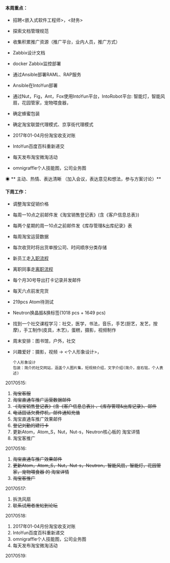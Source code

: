 #### **本周重点：**

* 招聘&lt;嵌入式软件工程师&gt;，&lt;财务&gt;

* 探索文档管理规范

* 收集积累推广资源（推广平台，业内人员，推广方式）

* Zabbix设计文档

* docker Zabbix监控部署

* 通过Ansible部署RAML、RAP服务

* Ansible在IntoYun部署

* 通过Nut，Fig，Ant，Fox使用IntoYun平台，IntoRobot平台: 智能灯，智能风扇，花园管家，宠物喂食器，

* 确定蜂蜜包装

* 确定淘宝联盟代理模式、京享街代理模式

* 2017年01-04月份淘宝收支对账

* IntoYun百度百科重新递交

* 每天发布淘宝微淘活动

* omnigraffle个人技能图，公司业务图

◉ ** 主动、热情、表达清晰 （加入会议，表达意见和想法，参与方案讨论）**

#### **下周工作：**

* 调整淘宝促销价格

* 每周一10点之前邮件发《淘宝销售登记表》\(含《客户信息总表》\)

* 每两个星期的周一10点之前邮件发《库存管理&出库纪录》表

* 每周淘宝运营数据

* 每次收货时将出货单按公司、时间顺序分类存储

* 新员工走[入职流程](/第5章：企业相关/摩仑/新员工入职.md)

* 离职同事走[离职流程](/第5章：企业相关/摩仑/员工离职流程.md)

* 每个月30号导出打卡记录并发邮件

* 每天六点前发完货

* 219pcs Atom待测试

* Neutron换晶振&换标签\(1018 pcs + 1649 pcs\)

* 找到一个社交课程学习：社交，医学，书法，音乐，手艺\(厨艺，发艺，按摩\)，手工制作\(皮具，木艺\)，蛋糕，摄影，视频制作

* 周末安排：图书馆，户外，社交

* 兴趣爱好：摄影，视频 -&gt; &lt;个人形象设计&gt;，

  ```
  个人形象设计
  包装：简介的社交网站，涵盖个人图片集，短视频介绍，文字介绍(简介，座右铭，个人表述)
  ```

20170515:

1. ~~淘宝客服~~
2. ~~淘宝直通车推广运营数据邮件~~
3. ~~《淘宝销售登记表》\(含《客户信息总表》\) 、《库存管理&出库记录》、邮件~~
4. ~~电话固话欠费停机，邮件通知充值~~
5. 淘宝直通车推广效果邮件
6. ~~登记刘勤的建行卡~~
7. 更新Atom，Atom\_S，Nut，Nut-s，Neutron核心板的 淘宝详情
8. 淘宝客推广

20170516:

1. ~~淘宝直通车推广效果邮件~~
2. ~~更新Atom，Atom\_S，Nut，Nut-s，Neutron，智能风扇，智能灯，花园管家，宠物喂食器 的 淘宝详情~~
3. ~~淘宝客推广~~

20170517:

1. 拆洗风扇  
2. ~~联系试用者发帖到论坛~~

20170518:

1. 2017年01-04月份淘宝收支对账
2. IntoYun百度百科重新递交
3. omnigraffle个人技能图，公司业务图
4. 每天发布淘宝微淘活动

20170519:

